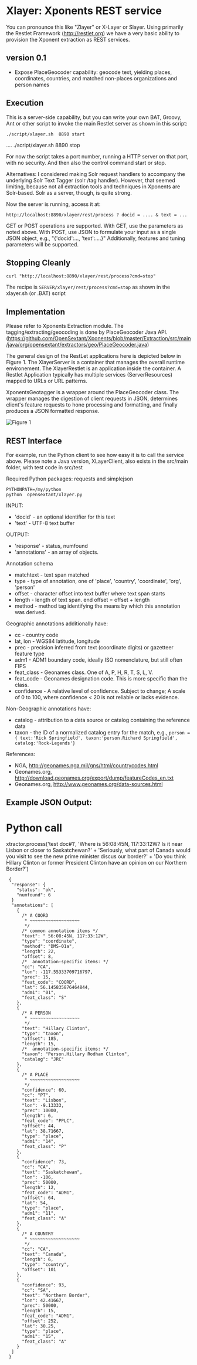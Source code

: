 Xlayer:  Xponents REST service
==============================

You can pronounce this like "Zlayer" or X-Layer or Slayer.
Using primarily the Restlet Framework (http://restlet.org)
we have a very basic ability to provision the Xponent extraction 
as REST services.  

version 0.1
-----------
- Expose PlaceGeocoder capability: geocode text, yielding 
  places, coordinates, countries, and matched non-places organizations and person names


Execution
--------------

This is a server-side capability, but you can write your own BAT, Groovy, Ant or other script
to invoke the main Restlet server as shown in this script:

    ./script/xlayer.sh  8890 start 
  .... 
    ./script/xlayer.sh  8890 stop 

For now the script takes a port number, running a HTTP server on that port, with no security.
And then also the control command start or stop. 

Alternatives:  I considered making Solr request handlers to accompany the underlying
Solr Text Tagger (solr /tag handler).   However, that seemed limiting, because not all extraction
tools and techniques in Xponents are Solr-based.   Solr as a server, though, is quite strong.

Now the server is running, access it at:

    http://localhost:8890/xlayer/rest/process ? docid = .... & text = ...

GET or POST operations are supported.  With GET, use the parameters as noted above.
With POST, use JSON to formulate your input as a single JSON object, e.g., "{'docid':..., 'text':....}"
Additionally, features and tuning parameters will be supported.


Stopping Cleanly
------------------
    curl "http://localhost:8890/xlayer/rest/process?cmd=stop"

The recipe is ```SERVER/xlayer/rest/process?cmd=stop```
as shown in the xlayer.sh (or .BAT) script


Implementation
---------------
Please refer to Xponents Extraction module.  The tagging/extracting/geocoding is done by PlaceGeocoder Java API.
(https://github.com/OpenSextant/Xponents/blob/master/Extraction/src/main/java/org/opensextant/extractors/geo/PlaceGeocoder.java)

The general design of the RestLet applications here is depicted below in Figure 1. 
The XlayerServer is a container that manages the overall runtime environement.
The XlayerRestlet is an application inside the container.  A Restlet Application typically
has multiple services (ServerResources) mapped to URLs or URL patterns.

XponentsGeotagger is a wrapper around the PlaceGeocoder class. The wrapper manages the digestion of client requests 
in JSON, determines client's feature requests to hone processing and formatting, and finally produces a JSON formatted response.

![Figure 1](./doc/xlayer-xgeo-server-example.png "Extending Xlayer using Restlet")


REST Interface
---------------
For example,  run the Python client to see how easy it is to call the service above.
Please note a Java version, XLayerClient, also exists in the src/main folder, with
test code in src/test

Required Python packages: requests and simplejson

    PYTHONPATH=/my/python 
    python  opensextant/xlayer.py  

INPUT:
* 'docid' - an optional identifier for this text
* 'text'  - UTF-8 text buffer

OUTPUT:
* 'response'     - status, numfound
* 'annotations'  - an array  of objects. 

Annotation schema 
* matchtext      - text span matched
* type           - type of annotation, one of 'place', 'country', 'coordinate', 'org', 'person'
* offset         - character offset into text buffer where text span starts
* length         - length of text span.  end offset = offset + length
* method         - method tag identifying the means by which this annotation was derived.

Geographic annotations additionally have:
* cc             - country code
* lat, lon       - WGS84 latitude, longitude
* prec           - precision inferred from text (coordinate digits) or gazetteer feature type
* adm1           - ADM1 boundary code, ideally ISO nomenclature, but still often FIPS
* feat_class     - Geonames class. One of A, P, H, R, T, S, L, V.  
* feat_code      - Geonames designation code. This is more specific than the class.
* confidence     - A relative level of confidence.  Subject to change; A scale of 0 to 100, where confidence < 20 is not reliable or lacks evidence.

Non-Geographic annotations have:
* catalog        - attribution to a data source or catalog containing the reference data
* taxon          - the ID of a normalized catalog entry for the match, e.g., `person = { text:'Rick Springfield', taxon:'person.Richard Springfield', catalog:'Rock-Legends'}`


References:
* NGA, http://geonames.nga.mil/gns/html/countrycodes.html
* Geonames.org, http://download.geonames.org/export/dump/featureCodes_en.txt
* Geonames.org, http://www.geonames.org/data-sources.html


Example JSON Output:
--------------------

   # Python call
   xtractor.process('test doc#1',
                     'Where is 56:08:45N, 117:33:12W?  Is it near Lisbon or closer to Saskatchewan?'
                     + 'Seriously, what part of Canada would you visit to see the new prime minister discus our border?'
                     + 'Do you think Hillary Clinton or former President Clinton have an opinion on our Northern Border?')
 

	 {
	  "response": {
	    "status": "ok",
	    "numfound": 6
	  }
	  "annotations": [
	    {
	      /* A COORD 
	       * ~~~~~~~~~~~~~~~~~~~
	       */
	      /* common annotation items */
	      "text": " 56:08:45N, 117:33:12W",
	      "type": "coordinate",
	      "method": "DMS-01a",
	      "length": 22,
	      "offset": 8,      
	      /*  annotation-specific items: */
	      "cc": "CA",
	      "lon": -117.55333709716797,
	      "prec": 15,
	      "feat_code": "COORD",
	      "lat": 56.145835876464844,
	      "adm1": "01",
	      "feat_class": "S"
	    },
	    {
	      /* A PERSON 
	       * ~~~~~~~~~~~~~~~~~~~
	       */
	      "text": "Hillary Clinton",
	      "type": "taxon",
	      "offset": 185,
	      "length": 15,
	      /*  annotation-specific items: */
	      "taxon": "Person.Hillary Rodham Clinton",
	      "catalog": "JRC"
	    },
	    {
	      /* A PLACE 
	       * ~~~~~~~~~~~~~~~~~~~
	       */
	      "confidence": 60,
	      "cc": "PT",
	      "text": "Lisbon",
	      "lon": -9.13333,
	      "prec": 10000,
	      "length": 6,
	      "feat_code": "PPLC",
	      "offset": 44,
	      "lat": 38.71667,
	      "type": "place",
	      "adm1": "14",
	      "feat_class": "P"
	    },
	    {
	      "confidence": 73,
	      "cc": "CA",
	      "text": "Saskatchewan",
	      "lon": -106,
	      "prec": 50000,
	      "length": 12,
	      "feat_code": "ADM1",
	      "offset": 64,
	      "lat": 54,
	      "type": "place",
	      "adm1": "11",
	      "feat_class": "A"
	    },
	    {
	      /* A COUNTRY 
	       * ~~~~~~~~~~~~~~~~~~~
	       */
	      "cc": "CA",
	      "text": "Canada",
	      "length": 6,
	      "type": "country",
	      "offset": 101
	    },
	    {
	      "confidence": 93,
	      "cc": "SA",
	      "text": "Northern Border",
	      "lon": 42.41667,
	      "prec": 50000,
	      "length": 15,
	      "feat_code": "ADM1",
	      "offset": 252,
	      "lat": 30.25,
	      "type": "place",
	      "adm1": "15",
	      "feat_class": "A"
	    }
	  ]
	 }
